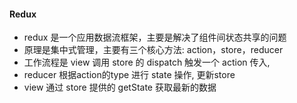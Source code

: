 #### Redux
- redux 是一个应用数据流框架，主要是解决了组件间状态共享的问题
- 原理是集中式管理，主要有三个核心方法: action，store，reducer
- 工作流程是 view 调用 store 的 dispatch 触发一个 action 传入, 
- reducer 根据action的type 进行 state 操作, 更新store
- view 通过 store 提供的 getState 获取最新的数据